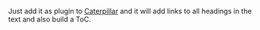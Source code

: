 Just add it as plugin to [Caterpillar](https://github.com/Pugneum-H/Caterpillar) and it will add links to all headings in the text and also build a ToC.
